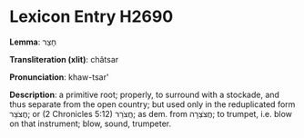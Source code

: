 # Lexicon Entry H2690

**Lemma**: חָצַר

**Transliteration (xlit)**: châtsar

**Pronunciation**: khaw-tsar'

**Description**:
a primitive root; properly, to surround with a stockade, and thus separate from the open country; but used only in the reduplicated form חֲצֹצֵר; or (2 Chronicles 5:12) חֲצֹרֵר; as dem. from חֲצֹצְרָה; to trumpet, i.e. blow on that instrument; blow, sound, trumpeter.
